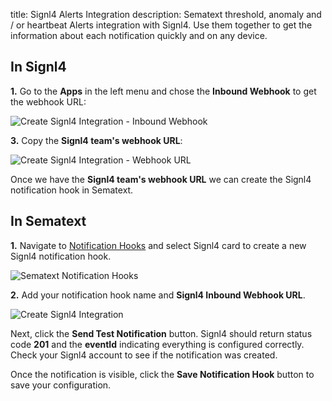 title: Signl4 Alerts Integration
description: Sematext threshold, anomaly and / or heartbeat Alerts integration with Signl4. Use them together to get the information about each notification quickly and on any device.

## In Signl4

**1.** Go to the **Apps** in the left menu and chose the **Inbound Webhook** to get the webhook URL:

<img class="content-modal-image" alt="Create Signl4 Integration - Inbound Webhook" src="../../images/integrations/create-signl4-integration-inbound-webhook.png" title="Create Signl4 Integration - Inbound Webhook">

**3.** Copy the **Signl4 team's webhook URL**:

<img class="content-modal-image" alt="Create Signl4 Integration - Webhook URL" src="../../images/integrations/create-signl4-integration-webhook-url.png" title="Create Signl4 Integration - Webhook URL">

Once we have the **Signl4 team's webhook URL** we can create the Signl4 notification hook in Sematext.

## In Sematext

**1.** Navigate to [Notification Hooks](https://apps.sematext.com/ui/webhook-create) and select Signl4 card to create a new Signl4 notification hook.

![Sematext Notification Hooks](https://sematext.com/docs/images/integrations/sematext-notification-hooks.png  "Sematext Notification Hook")

**2.** Add your notification hook name and **Signl4 Inbound Webhook URL**.

<img class="content-modal-image" alt="Create Signl4 Integration" src="../../images/integrations/create-signl4-integration.png" title="Create Signl4 Integration">

Next, click the **Send Test Notification** button. Signl4 should return status code **201** and the **eventId** indicating everything is configured correctly. Check your Signl4 account to see if the notification was created. 

Once the notification is visible, click the **Save Notification Hook** button to save your configuration. 